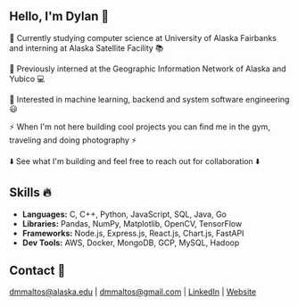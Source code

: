 ## Hello, I'm Dylan 👋
📌  Currently studying computer science at University of Alaska Fairbanks and interning at Alaska Satellite Facility 📚

📌  Previously interned at the Geographic Information Network of Alaska and Yubico 💻

📌  Interested in machine learning, backend and system software engineering 😃 

⚡ When I'm not here building cool projects you can find me in the gym, traveling and doing photography ⚡

⬇️ See what I'm building and feel free to reach out for collaboration ⬇️

## Skills 🔥
- **Languages:** C, C++, Python, JavaScript, SQL, Java, Go
- **Libraries:** Pandas, NumPy, Matplotlib, OpenCV, TensorFlow
- **Frameworks:** Node.js, Express.js, React.js, Chart.js, FastAPI
- **Dev Tools:** AWS, Docker, MongoDB, GCP, MySQL, Hadoop
  
## Contact 📧
dmmaltos@alaska.edu | dmmaltos@gmail.com | [LinkedIn](https://www.linkedin.com/in/dylanmaltos) | [Website](https://maltos.io)
